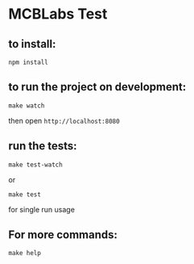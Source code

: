# MCBLabs Test

## to install:

```
npm install
```

## to run the project on development:

```
make watch
```
then open `http://localhost:8080`

## run the tests:

```
make test-watch
```
or

```
make test
```
for single run usage

## For more commands:

```
make help
```
